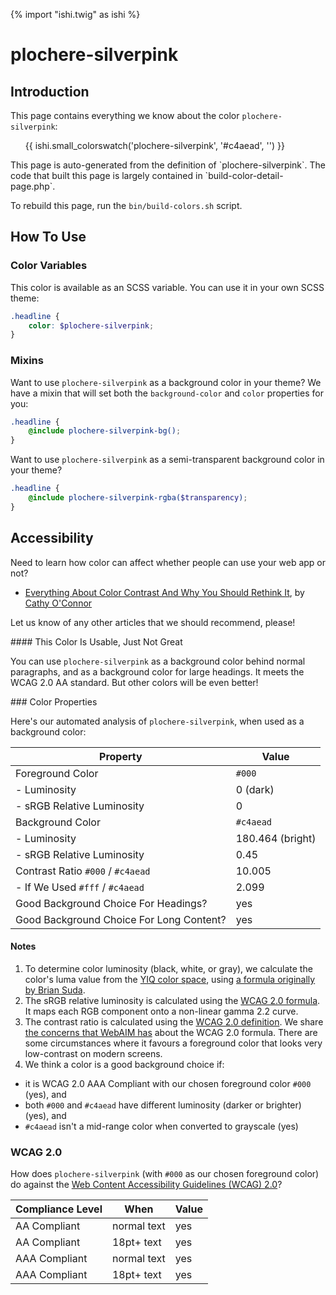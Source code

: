 {% import "ishi.twig" as ishi %}
# plochere-silverpink

## Introduction

This page contains everything we know about the color `plochere-silverpink`:

<div class="grid">
    <div class="cell">
        <div class="swatch">
            <ul>
                {{ ishi.small_colorswatch('plochere-silverpink', '#c4aead', '') }}
            </ul>
        </div>
    </div>
</div>

<div class="callout attention" markdown="1">
This page is auto-generated from the definition of `plochere-silverpink`. The code that built this page is largely contained in `build-color-detail-page.php`.

To rebuild this page, run the `bin/build-colors.sh` script.
</div>

## How To Use

### Color Variables

This color is available as an SCSS variable. You can use it in your own SCSS theme:

```scss
.headline {
    color: $plochere-silverpink;
}
```

### Mixins

Want to use `plochere-silverpink` as a background color in your theme? We have a mixin that will set both the `background-color` and `color` properties for you:

```scss
.headline {
    @include plochere-silverpink-bg();
}
```

Want to use `plochere-silverpink` as a semi-transparent background color in your theme?

```scss
.headline {
    @include plochere-silverpink-rgba($transparency);
}
```

## Accessibility

Need to learn how color can affect whether people can use your web app or not?

* [Everything About Color Contrast And Why You Should Rethink It](https://www.smashingmagazine.com/2014/10/color-contrast-tips-and-tools-for-accessibility/), by [Cathy O'Connor](http://www.twitter.com/cagocon)

Let us know of any other articles that we should recommend, please!
<div class="callout warning" markdown="1">
#### This Color Is Usable, Just Not Great

You can use `plochere-silverpink` as a background color behind normal paragraphs, and as a background color for large headings. It meets the WCAG 2.0 AA standard. But other colors will be even better!
</div>
### Color Properties

Here's our automated analysis of `plochere-silverpink`, when used as a background color:

Property | Value
---------|------
Foreground Color | `#000`
- Luminosity | 0 (dark)
- sRGB Relative Luminosity | 0
Background Color | `#c4aead`
- Luminosity | 180.464 (bright)
- sRGB Relative Luminosity | 0.45
Contrast Ratio `#000` / `#c4aead` | 10.005
- If We Used `#fff` / `#c4aead` | 2.099
Good Background Choice For Headings? | yes
Good Background Choice For Long Content? | yes

#### Notes

1. To determine color luminosity (black, white, or gray), we calculate the color's luma value from the [YIQ color space](https://en.wikipedia.org/wiki/YIQ), using [a formula originally by Brian Suda](https://24ways.org/2010/calculating-color-contrast/).
1. The sRGB relative luminosity is calculated using the [WCAG 2.0 formula](https://www.w3.org/TR/WCAG20/#relativeluminancedef). It maps each RGB component onto a non-linear gamma 2.2 curve.
1. The contrast ratio is calculated using the [WCAG 2.0 definition](https://www.w3.org/TR/2008/REC-WCAG20-20081211/#contrast-ratiodef). We share [the concerns that WebAIM has](http://webaim.org/blog/wcag-2-1-feedback/) about the WCAG 2.0 formula. There are some circumstances where it favours a foreground color that looks very low-contrast on modern screens.
1. We think a color is a good background choice if:
  - it is WCAG 2.0 AAA Compliant with our chosen foreground color `#000` (yes), and
  - both `#000` and `#c4aead` have different luminosity (darker or brighter) (yes), and
  - `#c4aead` isn't a mid-range color when converted to grayscale (yes)

### WCAG 2.0

How does `plochere-silverpink` (with `#000` as our chosen foreground color) do against the [Web Content Accessibility Guidelines (WCAG) 2.0](https://www.w3.org/TR/WCAG20/)?

Compliance Level | When | Value
-----------------|------|------
AA Compliant | normal text | yes
AA Compliant | 18pt+ text | yes
AAA Compliant | normal text | yes
AAA Compliant | 18pt+ text | yes